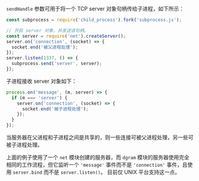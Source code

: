 
`sendHandle` 参数可用于将一个 TCP server 对象句柄传给子进程，如下所示：

```js
const subprocess = require('child_process').fork('subprocess.js');

// 开启 server 对象，并发送该句柄。
const server = require('net').createServer();
server.on('connection', (socket) => {
  socket.end('被父进程处理');
});
server.listen(1337, () => {
  subprocess.send('server', server);
});
```

子进程接收 server 对象如下：

```js
process.on('message', (m, server) => {
  if (m === 'server') {
    server.on('connection', (socket) => {
      socket.end('被子进程处理');
    });
  }
});
```

当服务器在父进程和子进程之间是共享的，则一些连接可被父进程处理，另一些可被子进程处理。

上面的例子使用了一个 `net` 模块创建的服务器，而 `dgram` 模块的服务器使用完全相同的工作流程，但它监听一个 `'message'` 事件而不是 `'connection'` 事件，且使用 `server.bind` 而不是 `server.listen()`。
目前仅 UNIX 平台支持这一点。

